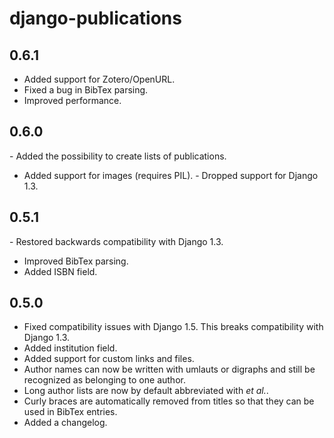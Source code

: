 # django-publications

## 0.6.1

- Added support for Zotero/OpenURL.
- Fixed a bug in BibTex parsing.
- Improved performance.

## 0.6.0

- Added the possibility to create lists of publications.
- Added support for images (requires PIL).
- Dropped support for Django 1.3.

## 0.5.1

- Restored backwards compatibility with Django 1.3.
- Improved BibTex parsing.
- Added ISBN field.

## 0.5.0

- Fixed compatibility issues with Django 1.5. This breaks compatibility with Django 1.3.
- Added institution field.
- Added support for custom links and files.
- Author names can now be written with umlauts or digraphs and still be recognized as belonging to one author.
- Long author lists are now by default abbreviated with *et al.*.
- Curly braces are automatically removed from titles so that they can be used in BibTex entries.
- Added a changelog.
